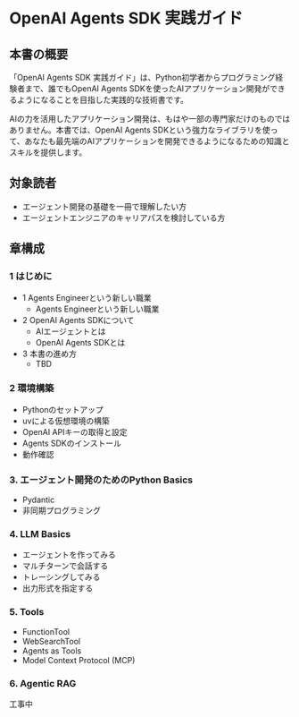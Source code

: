 # OpenAI Agents SDK 実践ガイド

## 本書の概要

「OpenAI Agents SDK 実践ガイド」は、Python初学者からプログラミング経験者まで、誰でもOpenAI Agents SDKを使ったAIアプリケーション開発ができるようになることを目指した実践的な技術書です。

AIの力を活用したアプリケーション開発は、もはや一部の専門家だけのものではありません。本書では、OpenAI Agents SDKという強力なライブラリを使って、あなたも最先端のAIアプリケーションを開発できるようになるための知識とスキルを提供します。

## 対象読者

- エージェント開発の基礎を一冊で理解したい方
- エージェントエンジニアのキャリアパスを検討している方

## 章構成

### 1 はじめに
- 1 Agents Engineerという新しい職業
  - Agents Engineerという新しい職業
- 2 OpenAI Agents SDKについて
  - AIエージェントとは
  - OpenAI Agents SDKとは
- 3 本書の進め方
  - TBD

### 2 環境構築
- Pythonのセットアップ
- uvによる仮想環境の構築
- OpenAI APIキーの取得と設定
- Agents SDKのインストール
- 動作確認

### 3. エージェント開発のためのPython Basics
- Pydantic
- 非同期プログラミング

### 4. LLM Basics
- エージェントを作ってみる
- マルチターンで会話する
- トレーシングしてみる
- 出力形式を指定する

### 5. Tools
- FunctionTool
- WebSearchTool
- Agents as Tools
- Model Context Protocol (MCP)

### 6. Agentic RAG
工事中


